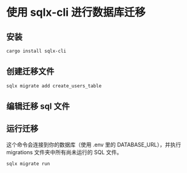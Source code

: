 # 使用 sqlx-cli 进行数据库迁移

## 安装

```bash
cargo install sqlx-cli
```

## 创建迁移文件

```bash
sqlx migrate add create_users_table
```

## 编辑迁移 sql 文件

## 运行迁移

这个命令会连接到你的数据库（使用 .env 里的 DATABASE_URL），并执行 migrations 文件夹中所有尚未运行的 SQL 文件。

```bash
sqlx migrate run
```
